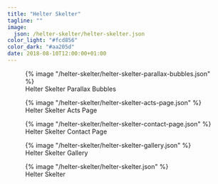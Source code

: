 ```yaml
---
title: "Helter Skelter"
tagline: ""
image:
  json: /helter-skelter/helter-skelter.json
color_light: "#fcd856"
color_dark: "#aa205d"
date: 2018-08-10T12:00:00+01:00
---
```


<figure>
  <div class="c-image-background u-rounded">
    {% image "/helter-skelter/helter-skelter-parallax-bubbles.json" %}
  </div>
  <figcaption>
    Helter Skelter Parallax Bubbles
  </figcaption>
</figure>

<figure>
  <div class="c-image-background u-rounded">
    {% image "/helter-skelter/helter-skelter-acts-page.json" %}
  </div>
  <figcaption>
    Helter Skelter Acts Page
  </figcaption>
</figure>

<figure>
  <div class="c-image-background u-rounded">
    {% image "/helter-skelter/helter-skelter-contact-page.json" %}
  </div>
  <figcaption>
    Helter Skelter Contact Page
  </figcaption>
</figure>

<figure>
  <div class="c-image-background u-rounded">
    {% image "/helter-skelter/helter-skelter-gallery.json" %}
  </div>
  <figcaption>
    Helter Skelter Gallery
  </figcaption>
</figure>

<figure>
  <div class="c-image-background u-rounded">
    {% image "/helter-skelter/helter-skelter.json" %}
  </div>
  <figcaption>
    Helter Skelter
  </figcaption>
</figure>
